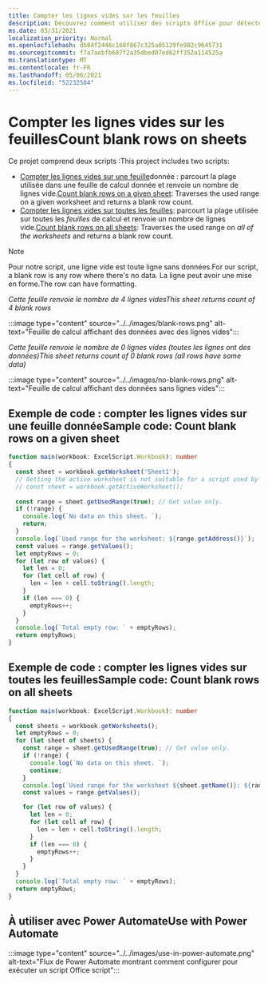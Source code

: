 ```yaml
---
title: Compter les lignes vides sur les feuilles
description: Découvrez comment utiliser des scripts Office pour détecter s’il existe des lignes vides au lieu de données dans des feuilles de calcul, puis signaler le nombre de lignes vierges à utiliser dans un flux Power Automate données.
ms.date: 03/31/2021
localization_priority: Normal
ms.openlocfilehash: db84f2446c168f867c325a05129fe982c9645731
ms.sourcegitcommit: f7a7aebfb687f2a35dbed07ed62ff352a114525a
ms.translationtype: MT
ms.contentlocale: fr-FR
ms.lasthandoff: 05/06/2021
ms.locfileid: "52232584"
---
```

# <a name="count-blank-rows-on-sheets"></a><span data-ttu-id="3aec2-103">Compter les lignes vides sur les feuilles</span><span class="sxs-lookup"><span data-stu-id="3aec2-103">Count blank rows on sheets</span></span>

<span data-ttu-id="3aec2-104">Ce projet comprend deux scripts :</span><span class="sxs-lookup"><span data-stu-id="3aec2-104">This project includes two scripts:</span></span>

* <span data-ttu-id="3aec2-105">[Compter les lignes vides sur une feuille](#sample-code-count-blank-rows-on-a-given-sheet)donnée : parcourt la plage utilisée dans une feuille de calcul donnée et renvoie un nombre de lignes vide.</span><span class="sxs-lookup"><span data-stu-id="3aec2-105">[Count blank rows on a given sheet](#sample-code-count-blank-rows-on-a-given-sheet): Traverses the used range on a given worksheet and returns a blank row count.</span></span>
* <span data-ttu-id="3aec2-106">[Compter les lignes vides sur toutes les feuilles](#sample-code-count-blank-rows-on-all-sheets): parcourt la plage utilisée sur toutes les _feuilles_ de calcul et renvoie un nombre de lignes vide.</span><span class="sxs-lookup"><span data-stu-id="3aec2-106">[Count blank rows on all sheets](#sample-code-count-blank-rows-on-all-sheets): Traverses the used range on _all of the worksheets_ and returns a blank row count.</span></span>

> [!NOTE]
> <span data-ttu-id="3aec2-107">Pour notre script, une ligne vide est toute ligne sans données.</span><span class="sxs-lookup"><span data-stu-id="3aec2-107">For our script, a blank row is any row where there's no data.</span></span> <span data-ttu-id="3aec2-108">La ligne peut avoir une mise en forme.</span><span class="sxs-lookup"><span data-stu-id="3aec2-108">The row can have formatting.</span></span>

<span data-ttu-id="3aec2-109">_Cette feuille renvoie le nombre de 4 lignes vides_</span><span class="sxs-lookup"><span data-stu-id="3aec2-109">_This sheet returns count of 4 blank rows_</span></span>

:::image type="content" source="../../images/blank-rows.png" alt-text="Feuille de calcul affichant des données avec des lignes vides":::

<span data-ttu-id="3aec2-111">_Cette feuille renvoie le nombre de 0 lignes vides (toutes les lignes ont des données)_</span><span class="sxs-lookup"><span data-stu-id="3aec2-111">_This sheet returns count of 0 blank rows (all rows have some data)_</span></span>

:::image type="content" source="../../images/no-blank-rows.png" alt-text="Feuille de calcul affichant des données sans lignes vides":::

## <a name="sample-code-count-blank-rows-on-a-given-sheet"></a><span data-ttu-id="3aec2-113">Exemple de code : compter les lignes vides sur une feuille donnée</span><span class="sxs-lookup"><span data-stu-id="3aec2-113">Sample code: Count blank rows on a given sheet</span></span>

```TypeScript
function main(workbook: ExcelScript.Workbook): number
{
  const sheet = workbook.getWorksheet('Sheet1'); 
  // Getting the active worksheet is not suitable for a script used by Power Automate.
  // const sheet = workbook.getActiveWorksheet();
  
  const range = sheet.getUsedRange(true); // Get value only.
  if (!range) {
    console.log(`No data on this sheet. `);
    return;
  }
  console.log(`Used range for the worksheet: ${range.getAddress()}`);
  const values = range.getValues();
  let emptyRows = 0;
  for (let row of values) {
    let len = 0; 
    for (let cell of row) {
      len = len + cell.toString().length;
    }
    if (len === 0) { 
      emptyRows++;
    }
  }
  console.log(`Total empty row: ` + emptyRows);
  return emptyRows;
}
```

## <a name="sample-code-count-blank-rows-on-all-sheets"></a><span data-ttu-id="3aec2-114">Exemple de code : compter les lignes vides sur toutes les feuilles</span><span class="sxs-lookup"><span data-stu-id="3aec2-114">Sample code: Count blank rows on all sheets</span></span>

```TypeScript
function main(workbook: ExcelScript.Workbook): number
{
  const sheets = workbook.getWorksheets();
  let emptyRows = 0;
  for (let sheet of sheets) { 
    const range = sheet.getUsedRange(true); // Get value only.
    if (!range) {
      console.log(`No data on this sheet. `);
      continue;
    }
    console.log(`Used range for the worksheet ${sheet.getName()}: ${range.getAddress()}`);
    const values = range.getValues();

    for (let row of values) {
      let len = 0;
      for (let cell of row) {
        len = len + cell.toString().length;
      }
      if (len === 0) {
        emptyRows++;
      }
    }
  }
  console.log(`Total empty row: ` + emptyRows);
  return emptyRows;
}
```

## <a name="use-with-power-automate"></a><span data-ttu-id="3aec2-115">À utiliser avec Power Automate</span><span class="sxs-lookup"><span data-stu-id="3aec2-115">Use with Power Automate</span></span>

:::image type="content" source="../../images/use-in-power-automate.png" alt-text="Flux de Power Automate montrant comment configurer pour exécuter un script Office script":::
